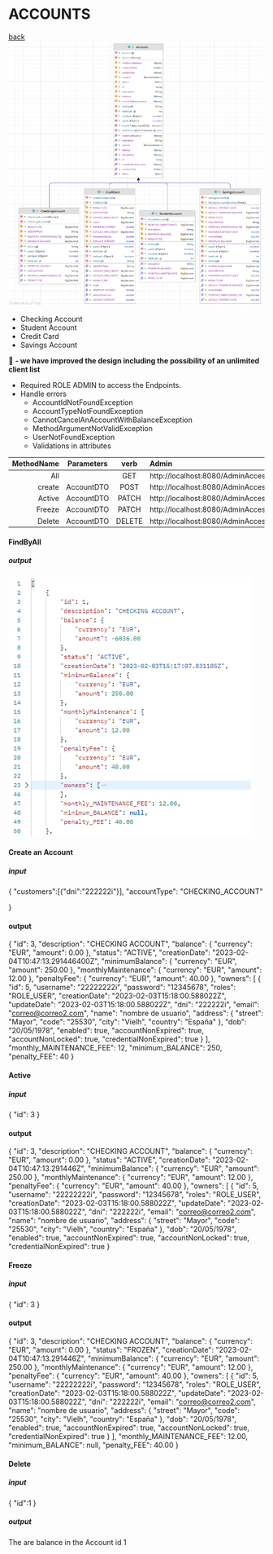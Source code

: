 # **ACCOUNTS**
[back](README.md)
![UML Accounts](/images/UMLAccount.png)


- Checking Account
- Student Account
- Credit Card
- Savings Account


:rocket: **- we have improved the design including the possibility of an unlimited client list**

- Required ROLE ADMIN to access the Endpoints.
- Handle errors
    - AccountIdNotFoundException
    - AccountTypeNotFoundException
    - CannotCancelAnAccountWithBalanceException
    - MethodArgumentNotValidException
    - UserNotFoundException
    - Validations in attributes

| MethodName | Parameters |  verb  | Admin                                           | JSON |
|-----------:|:----------:|:------:|:------------------------------------------------|:----:|
|        All |            |  GET   | http://localhost:8080/AdminAcces/Account/All    |      |
|     create | AccountDTO |  POST  | http://localhost:8080/AdminAcces/Account/Create |  #1  | 
|     Active | AccountDTO | PATCH  | http://localhost:8080/AdminAcces/Account/Active |  #2  |   
|     Freeze | AccountDTO | PATCH  | http://localhost:8080/AdminAcces/Account/Freeze |  #3  |
|     Delete | AccountDTO | DELETE | http://localhost:8080/AdminAcces/Account/Delete |  #4  | 

#### FindByAll
##### output

![Account Find All](/images/AccountFindAll.png)

#### Create an Account
##### input

{
"customers":[{"dni":"222222i"}],
"accountType": "CHECKING_ACCOUNT"

}

#### output
{
"id": 3,
"description": "CHECKING ACCOUNT",
"balance": {
"currency": "EUR",
"amount": 0.00
},
"status": "ACTIVE",
"creationDate": "2023-02-04T10:47:13.291446400Z",
"minimumBalance": {
"currency": "EUR",
"amount": 250.00
},
"monthlyMaintenance": {
"currency": "EUR",
"amount": 12.00
},
"penaltyFee": {
"currency": "EUR",
"amount": 40.00
},
"owners": [
{
"id": 5,
"username": "22222222i",
"password": "12345678",
"roles": "ROLE_USER",
"creationDate": "2023-02-03T15:18:00.588022Z",
"updateDate": "2023-02-03T15:18:00.588022Z",
"dni": "222222i",
"email": "correo@correo2.com",
"name": "nombre de usuario",
"address": {
"street": "Mayor",
"code": "25530",
"city": "Vielh",
"country": "España"
},
"dob": "20/05/1978",
"enabled": true,
"accountNonExpired": true,
"accountNonLocked": true,
"credentialNonExpired": true
}
],
"monthly_MAINTENANCE_FEE": 12,
"minimum_BALANCE": 250,
"penalty_FEE": 40
}

#### Active
##### input
{
"id": 3
}

#### output
{
"id": 3,
"description": "CHECKING ACCOUNT",
"balance": {
"currency": "EUR",
"amount": 0.00
},
"status": "ACTIVE",
"creationDate": "2023-02-04T10:47:13.291446Z",
"minimumBalance": {
"currency": "EUR",
"amount": 250.00
},
"monthlyMaintenance": {
"currency": "EUR",
"amount": 12.00
},
"penaltyFee": {
"currency": "EUR",
"amount": 40.00
},
"owners": [
{
"id": 5,
"username": "22222222i",
"password": "12345678",
"roles": "ROLE_USER",
"creationDate": "2023-02-03T15:18:00.588022Z",
"updateDate": "2023-02-03T15:18:00.588022Z",
"dni": "222222i",
"email": "correo@correo2.com",
"name": "nombre de usuario",
"address": {
"street": "Mayor",
"code": "25530",
"city": "Vielh",
"country": "España"
},
"dob": "20/05/1978",
"enabled": true,
"accountNonExpired": true,
"accountNonLocked": true,
"credentialNonExpired": true
}
#### Freeze
##### input
{
"id": 3
}

#### output
{
"id": 3,
"description": "CHECKING ACCOUNT",
"balance": {
"currency": "EUR",
"amount": 0.00
},
"status": "FROZEN",
"creationDate": "2023-02-04T10:47:13.291446Z",
"minimumBalance": {
"currency": "EUR",
"amount": 250.00
},
"monthlyMaintenance": {
"currency": "EUR",
"amount": 12.00
},
"penaltyFee": {
"currency": "EUR",
"amount": 40.00
},
"owners": [
{
"id": 5,
"username": "22222222i",
"password": "12345678",
"roles": "ROLE_USER",
"creationDate": "2023-02-03T15:18:00.588022Z",
"updateDate": "2023-02-03T15:18:00.588022Z",
"dni": "222222i",
"email": "correo@correo2.com",
"name": "nombre de usuario",
"address": {
"street": "Mayor",
"code": "25530",
"city": "Vielh",
"country": "España"
},
"dob": "20/05/1978",
"enabled": true,
"accountNonExpired": true,
"accountNonLocked": true,
"credentialNonExpired": true
}
],
"monthly_MAINTENANCE_FEE": 12.00,
"minimum_BALANCE": null,
"penalty_FEE": 40.00
}
#### Delete
##### input
{
"id":1
}

##### output
The are balance in the Account id 1